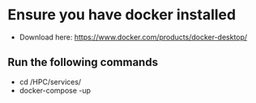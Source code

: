 
#  Ensure you have docker installed
- Download here: https://www.docker.com/products/docker-desktop/


##  Run the following commands
- cd /HPC/services/
- docker-compose -up
